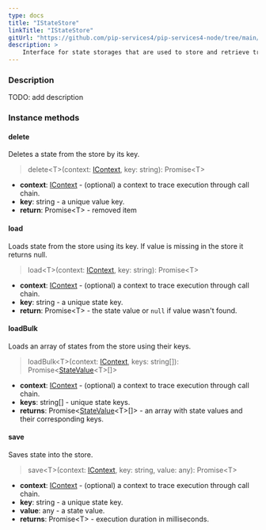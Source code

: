 ```yaml
---
type: docs
title: "IStateStore"
linkTitle: "IStateStore"
gitUrl: "https://github.com/pip-services4/pip-services4-node/tree/main/pip-services4-logic-node"
description: >
    Interface for state storages that are used to store and retrieve transaction states.
---
```


### Description

TODO: add description

### Instance methods

#### delete
Deletes a state from the store by its key.

> delete\<T\>(context: [IContext](../../../components/context/icontext), key: string): Promise\<T\>

- **context**: [IContext](../../../components/context/icontext) - (optional) a context to trace execution through call chain.
- **key**: string - a unique value key.
- **return**: Promise\<T\> - removed item


#### load
Loads state from the store using its key.
If value is missing in the store it returns null.

> load\<T\>(context: [IContext](../../../components/context/icontext), key: string): Promise\<T\>

- **context**: [IContext](../../../components/context/icontext) - (optional) a context to trace execution through call chain.
- **key**: string - a unique state key.
- **return**: Promise\<T\> - the state value or `null` if value wasn't found.


#### loadBulk
Loads an array of states from the store using their keys.

> loadBulk\<T\>(context: [IContext](../../../components/context/icontext), keys: string[]): Promise<[StateValue](../state_value)\<T\>[]>

- **context**: [IContext](../../../components/context/icontext) - (optional) a context to trace execution through call chain.
- **keys**: string[] - unique state keys.
- **returns**: Promise<[StateValue](../state_value)\<T\>[]> - an array with state values and their corresponding keys.


#### save
Saves state into the store.

> save\<T\>(context: [IContext](../../../components/context/icontext), key: string, value: any): Promise\<T\>

- **context**: [IContext](../../../components/context/icontext) - (optional) a context to trace execution through call chain.
- **key**: string - a unique state key.
- **value**: any - a state value.
- **returns**: Promise\<T\> - execution duration in milliseconds.
